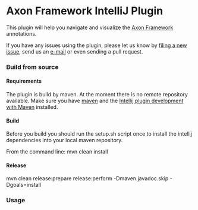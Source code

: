 Axon Framework IntelliJ Plugin
===================================

This plugin will help you navigate and visualize the [Axon Framework](http://www.axonframework.org/) annotations.

If you have any issues using the plugin, please let us know by [filing a new issue](http://issues.axonframework.org/), send us an [e-mail](intellijplugin@axonframework.org) or even sending a pull request.


### Build from source

#### Requirements
The plugin is build by maven. At the moment there is no remote repository available. Make sure you have [maven](https://maven.apache.org/) and the [Intellij plugin development with Maven](http://plugins.jetbrains.com/plugin/7127?pr=) installed. 

#### Build
Before you build you should run the setup.sh script once to install the intellij dependencies into your local maven repository.

From the command line: mvn clean install

#### Release
mvn clean release:prepare release:perform -Dmaven.javadoc.skip -Dgoals=install

### Usage


